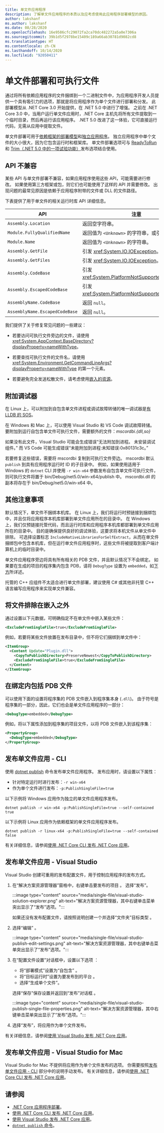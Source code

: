 ```yaml
---
title: 单文件应用程序
description: 了解单文件应用程序的本质以及应考虑使用此应用程序部署模型的原因。
author: lakshanf
ms.author: lakshanf
ms.date: 08/28/2020
ms.openlocfilehash: 16e9586cfc29072fa2ca70dc482272a5a0e7306a
ms.sourcegitcommit: 39b1d5f2978be15409c189a66ab30781d9082cd8
ms.translationtype: HT
ms.contentlocale: zh-CN
ms.lasthandoff: 10/14/2020
ms.locfileid: "92050411"
---
```

# <a name="single-file-deployment-and-executable"></a>单文件部署和可执行文件

通过将所有依赖应用程序的文件捆绑到一个二进制文件中，为应用程序开发人员提供一个具有吸引力的选项，那就是将应用程序作为单个文件进行部署和分发。 此部署模型从 .NET Core 3.0 开始提供，在 .NET 5.0 中进行了增强。 之前在 .NET Core 3.0 中，当用户运行单文件应用时，.NET Core 主机先将所有文件提取到一个临时目录，然后再运行该应用程序。 .NET 5.0 改进了这一体验，它可直接运行代码，无需从应用中提取文件。

单文件部署可用于[依赖框架的部署模型](index.md#publish-framework-dependent)和[独立应用程序](index.md#publish-self-contained)。 独立应用程序中单个文件的大小很大，因为它包含运行时和框架库。 单文件部署选项可与 [ReadyToRun](ready-to-run.md) 和 [Trim（.NET 5.0 中的一项试验功能）](trim-self-contained.md)发布选项结合使用。

## <a name="api-incompatibility"></a>API 不兼容

某些 API 与单文件部署不兼容，如果应用程序使用这些 API，可能需要进行修改。 如果使用第三方框架或包，则它们也可能使用了这样的 API 并需要修改。 出现问题的最常见原因是依赖于应用程序附带的文件或 DLL 的文件路径。

下表提供了用于单文件的相关运行时库 API 详细信息。

| API                            | 注意                                                                   |
|--------------------------------|------------------------------------------------------------------------|
| `Assembly.Location`            | 返回空字符串。                                               |
| `Module.FullyQualifiedName`    | 返回值为 `<Unknown>` 的字符串，或引发异常。 |
| `Module.Name`                  | 返回值为 `<Unknown>` 的字符串。                        |
| `Assembly.GetFile`             | 引发 <xref:System.IO.IOException>。                                   |
| `Assembly.GetFiles`            | 引发 <xref:System.IO.IOException>。                                   |
| `Assembly.CodeBase`            | 引发 <xref:System.PlatformNotSupportedException>。                    |
| `Assembly.EscapedCodeBase`     | 引发 <xref:System.PlatformNotSupportedException>。                    |
| `AssemblyName.CodeBase`        | 返回 `null`。                                                        |
| `AssemblyName.EscapedCodeBase` | 返回 `null`。                                                        |

我们提供了关于修复常见问题的一些建议：

* 若要访问可执行文件旁边的文件，请使用 <xref:System.AppContext.BaseDirectory?displayProperty=nameWithType>。

* 若要查找可执行文件的文件名，请使用 <xref:System.Environment.GetCommandLineArgs?displayProperty=nameWithType> 的第一个元素。

* 若要避免完全发送松散文件，请考虑使用[嵌入的资源](../../framework/resources/creating-resource-files-for-desktop-apps.md)。

## <a name="attaching-a-debugger"></a>附加调试器

在 Linux 上，可以附加到自包含单文件进程或调试故障转储的唯一调试器是[有 LLDB 的 SOS](../diagnostics/dotnet-sos.md)。

在 Windows 和 Mac 上，可以使用 Visual Studio 和 VS Code 调试故障转储。 要附加到运行自包含单文件可执行文件，需要额外的文件：_mscordbi.{dll,so}_

如果没有此文件，Visual Studio 可能会生成错误“无法附加到进程。 未安装调试组件。” 而 VS Code 可能生成错误“未能附加到进程:未知错误:0x80131c3c。”

若要修复这些错误，需要将 mscordbi 复制到可执行文件旁边。 mscordbi 默认 `publish` 到具有应用程序运行时 ID 的子目录中。 例如，如果使用适用于 Windows 的 `dotnet` CLI 并使用 `-r win-x64` 参数发布自包含单文件可执行文件，则可执行文件将置于 bin/Debug/net5.0/win-x64/publish 中。 mscordbi.dll 的副本将存在于 bin/Debug/net5.0/win-x64 中。 

## <a name="other-considerations"></a>其他注意事项

默认情况下，单文件不捆绑本机库。 在 Linux 上，我们将运行时预链接到捆绑包中，并且仅将应用程序本机库部署到单文件应用所在的目录中。 在 Windows 上，我们仅预链接托管代码，而且运行时库和应用程序本机库都部署到单文件应用所在的目录中。 目的是确保提供良好的调试体验，这要求将本机文件从单文件中排除。 可选择设置标志 `IncludeNativeLibrariesForSelfExtract`，从而在单文件捆绑包中包含本机库，但在运行单文件应用程序时，这些文件将被提取到客户端计算机上的临时目录中。

单文件应用程序旁边将具有所有相关的 PDB 文件，并且默认情况下不会绑定。 如果要在生成的项目的程序集内包含 PDB，请将 `DebugType` 设置为 `embedded`，如[下方](#include-pdb-files-inside-the-bundle)所详述。

托管的 C++ 应组件不太适合进行单文件部署，建议使用 C# 或其他非托管 C++ 语言编写应用程序来实现单文件兼容。

## <a name="exclude-files-from-being-embedded"></a>将文件排除在嵌入之外

通过设置以下元数据，可明确指定不在单文件中嵌入某些文件：

```xml
<ExcludeFromSingleFile>true</ExcludeFromSingleFile>
```

例如，若要将某些文件放置在发布目录中，但不将它们捆绑到单文件中：

```xml
<ItemGroup>
  <Content Update="Plugin.dll">
    <CopyToPublishDirectory>PreserveNewest</CopyToPublishDirectory>
    <ExcludeFromSingleFile>true</ExcludeFromSingleFile>
  </Content>
</ItemGroup>
```

## <a name="include-pdb-files-inside-the-bundle"></a>在绑定内包括 PDB 文件

可以使用下面的设置将程序集的 PDB 文件嵌入到程序集本身 (`.dll`)。 由于符号是程序集的一部分，因此，它们也会是单文件应用程序的一部分：

```xml
<DebugType>embedded</DebugType>
```

例如，将以下属性添加到程序集的项目文件，以将 PDB 文件嵌入到该程序集：

```xml
<PropertyGroup>
  <DebugType>embedded</DebugType>
</PropertyGroup>
```

## <a name="publish-a-single-file-app---cli"></a>发布单文件应用 - CLI

使用 [dotnet publish](../tools/dotnet-publish.md) 命令发布单文件应用程序。 发布应用时，请设置以下属性：

- 针对特定运行时进行发布：`-r win-x64`
- 作为单个文件进行发布：`-p:PublishSingleFile=true`

以下示例将 Windows 应用作为独立的单文件应用程序发布。

```dotnetcli
dotnet publish -r win-x64 -p:PublishSingleFile=true --self-contained true
```

以下示例将 Linux 应用作为依赖框架的单文件应用程序发布。

```dotnetcli
dotnet publish -r linux-x64 -p:PublishSingleFile=true --self-contained false
```

有关详细信息，请参阅[使用 .NET Core CLI 发布 .NET Core 应用](deploy-with-cli.md)。

## <a name="publish-a-single-file-app---visual-studio"></a>发布单文件应用 - Visual Studio

Visual Studio 创建可重用的发布配置文件，用于控制应用程序的发布方式。

01. 在“解决方案资源管理器”窗格中，右键单击要发布的项目  。 选择“发布”。

    :::image type="content" source="media/single-file/visual-studio-solution-explorer.png" alt-text="解决方案资源管理器，其中右键单击菜单突出显示了“发布”选项。":::

    如果还没有发布配置文件，请按照说明创建一个并选择“文件夹”目标类型  。

01. 选择“编辑”  。

    :::image type="content" source="media/single-file/visual-studio-publish-edit-settings.png" alt-text="解决方案资源管理器，其中右键单击菜单突出显示了“发布”选项。":::

01. 在“配置文件设置”对话框中，设置以下选项  ：

    - 将“部署模式”设置为“自包含”   。
    - 将“目标运行时”设置为要发布到的平台  。
    - 选择“生成单个文件”。

    选择“保存”保存设置并返回到“发布”对话框   。

    :::image type="content" source="media/single-file/visual-studio-publish-single-file-properties.png" alt-text="解决方案资源管理器，其中右键单击菜单突出显示了“发布”选项。":::

01. 选择“发布”，将应用作为单个文件发布。

有关详细信息，请参阅[使用 Visual Studio 发布 .NET Core 应用](deploy-with-vs.md)。

## <a name="publish-a-single-file-app---visual-studio-for-mac"></a>发布单文件应用 - Visual Studio for Mac

Visual Studio for Mac 不提供将应用作为单个文件发布的选项。 你需要按照[发布单文件应用 - CLI](#publish-a-single-file-app---cli) 部分中的说明手动发布。 有关详细信息，请参阅[使用 .NET Core CLI 发布 .NET Core 应用](deploy-with-cli.md)。

## <a name="see-also"></a>请参阅

- [.NET Core 应用程序部署](index.md)。
- [使用 .NET Core CLI 发布 .NET Core 应用](deploy-with-cli.md)。
- [使用 Visual Studio 发布 .NET Core 应用](deploy-with-vs.md)。
- [`dotnet publish` 命令](../tools/dotnet-publish.md)。
